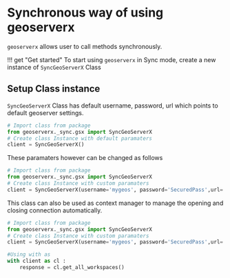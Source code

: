 # Synchronous way of using geoserverx

`geoserverx` allows user to call methods synchronously. 

!!! get "Get started"
    To start using `geoserverx` in Sync mode, create a new instance of `SyncGeoServerX` Class

## Setup Class instance

`SyncGeoServerX` Class has default username, password, url which points to default geoserver settings. 
```Python
# Import class from package
from geoserverx._sync.gsx import SyncGeoServerX 
# Create class Instance with default paramaters
client = SyncGeoServerX()
```

These paramaters however can be changed as follows
```Python
# Import class from package
from geoserverx._sync.gsx import SyncGeoServerX
# Create class Instance with custom paramaters
client = SyncGeoServerX(username='mygeos', password='SecuredPass',url='http://127.0.0.1:9090/geoserver/rest/')
```

This class can also be used as context manager to manage the opening and closing connection automatically.
```Python
# Import class from package
from geoserverx._sync.gsx import SyncGeoServerX
# Create class Instance with custom paramaters
client = SyncGeoServerX(username='mygeos', password='SecuredPass',url='http://127.0.0.1:9090/geoserver/rest/')

#Using with as 
with client as cl :
    response = cl.get_all_workspaces()
```